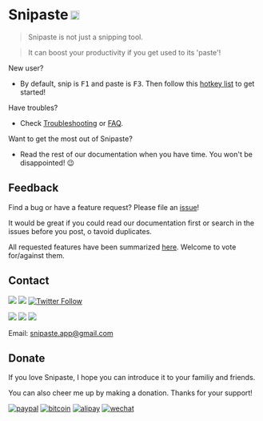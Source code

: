 <h1>Snipaste<img height="18px" style="margin-left: 4px;" src="https://img.shields.io/badge/v1.12--Beta1-2017.02.25-42b983.svg"/></h1>

> Snipaste is not just a snipping tool.

> It can boost your productivity if you get used to its 'paste'!

New user?
- By default, snip is <kbd>F1</kbd> and paste is <kbd>F3</kbd>. Then follow this [hotkey list](/built-in-hotkeys) to get started!

Have troubles?
- Check [Troubleshooting](/troubleshooting) or [FAQ](/faq).

Want to get the most out of Snipaste?
- Read the rest of our documentation when you have time. You won't be disappointed! :wink:

## Feedback

Find a bug or have a feature request? Please file an <a href="https://github.com/liulex/Snipaste-Feedback/issues" targe="_blank">issue</a>!

It would be great if you could read our documentation first or search in the issues before you post, o tavoid duplicates.

All requested features have been summarized [here](https://github.com/liulex/Snipaste-Feedback/issues/282). Welcome to vote for/against them.

## Contact

[![](https://img.shields.io/badge/Telegram-group-40ace3.svg)](https://telegram.me/joinchat/BGyWwEDqrqiwizDA6gt16g)
[![](https://img.shields.io/badge/Telegram-channel-40ace3.svg)](https://telegram.me/snipaste_en)
[![Twitter Follow](https://img.shields.io/twitter/follow/snipaste.svg?style=social&label=Follow)](https://twitter.com/Snipaste)

[![](https://img.shields.io/badge/Telegram-中文群-40ace3.svg)](https://telegram.me/joinchat/BGyWwD9ZNqE3pLbhXc-VgQ)
[![](https://img.shields.io/badge/Telegram-中文频道-40ace3.svg)](https://telegram.me/snipaste)
[![](https://img.shields.io/badge/微博-@Snipaste-eb192d.svg)](https://weibo.com/snipaste)

Email: [snipaste.app@gmail.com](mailto:snipaste.app@gmail.com)

## Donate

If you love Snipaste, I hope you can introduce it to your familiy and friends.

You can also cheer me up by making a donation. Thanks for your support!

[![paypal](https://img.shields.io/badge/donate-Paypal-fd8200.svg)](https://www.paypal.com/cgi-bin/webscr?cmd=_s-xclick&hosted_button_id=URBJ7KXA99BA2)
[![bitcoin](https://img.shields.io/badge/donate-Bitcoin-f7931a.svg)](https://i.v2ex.co/UwhVMHD7.png)
[![alipay](https://img.shields.io/badge/donate-Alipay-00aaee.svg)](https://i.v2ex.co/F6m7g9Ha.png)
[![wechat](https://img.shields.io/badge/donate-Wechat-51c332.svg)](https://i.v2ex.co/87qHMt5q.png)
